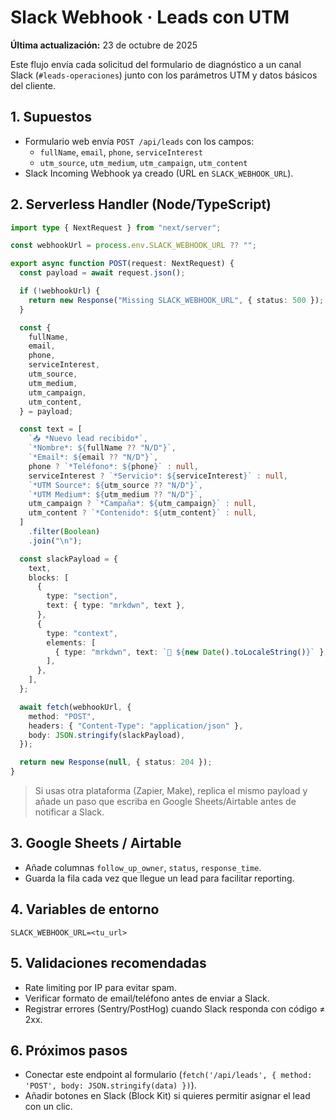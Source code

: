 # Slack Webhook · Leads con UTM

**Última actualización:** 23 de octubre de 2025

Este flujo envía cada solicitud del formulario de diagnóstico a un canal Slack (`#leads-operaciones`) junto con los parámetros UTM y datos básicos del cliente.

## 1. Supuestos

- Formulario web envía `POST /api/leads` con los campos:
  - `fullName`, `email`, `phone`, `serviceInterest`
  - `utm_source`, `utm_medium`, `utm_campaign`, `utm_content`
- Slack Incoming Webhook ya creado (URL en `SLACK_WEBHOOK_URL`).

## 2. Serverless Handler (Node/TypeScript)

```ts
import type { NextRequest } from "next/server";

const webhookUrl = process.env.SLACK_WEBHOOK_URL ?? "";

export async function POST(request: NextRequest) {
  const payload = await request.json();

  if (!webhookUrl) {
    return new Response("Missing SLACK_WEBHOOK_URL", { status: 500 });
  }

  const {
    fullName,
    email,
    phone,
    serviceInterest,
    utm_source,
    utm_medium,
    utm_campaign,
    utm_content,
  } = payload;

  const text = [
    `📥 *Nuevo lead recibido*`,
    `*Nombre*: ${fullName ?? "N/D"}`,
    `*Email*: ${email ?? "N/D"}`,
    phone ? `*Teléfono*: ${phone}` : null,
    serviceInterest ? `*Servicio*: ${serviceInterest}` : null,
    `*UTM Source*: ${utm_source ?? "N/D"}`,
    `*UTM Medium*: ${utm_medium ?? "N/D"}`,
    utm_campaign ? `*Campaña*: ${utm_campaign}` : null,
    utm_content ? `*Contenido*: ${utm_content}` : null,
  ]
    .filter(Boolean)
    .join("\n");

  const slackPayload = {
    text,
    blocks: [
      {
        type: "section",
        text: { type: "mrkdwn", text },
      },
      {
        type: "context",
        elements: [
          { type: "mrkdwn", text: `📅 ${new Date().toLocaleString()}` },
        ],
      },
    ],
  };

  await fetch(webhookUrl, {
    method: "POST",
    headers: { "Content-Type": "application/json" },
    body: JSON.stringify(slackPayload),
  });

  return new Response(null, { status: 204 });
}
```

> Si usas otra plataforma (Zapier, Make), replica el mismo payload y añade un paso que escriba en Google Sheets/Airtable antes de notificar a Slack.

## 3. Google Sheets / Airtable

- Añade columnas `follow_up_owner`, `status`, `response_time`.
- Guarda la fila cada vez que llegue un lead para facilitar reporting.

## 4. Variables de entorno

```
SLACK_WEBHOOK_URL=<tu_url>
```

## 5. Validaciones recomendadas

- Rate limiting por IP para evitar spam.
- Verificar formato de email/teléfono antes de enviar a Slack.
- Registrar errores (Sentry/PostHog) cuando Slack responda con código ≠ 2xx.

## 6. Próximos pasos

- Conectar este endpoint al formulario (`fetch('/api/leads', { method: 'POST', body: JSON.stringify(data) })`).
- Añadir botones en Slack (Block Kit) si quieres permitir asignar el lead con un clic.
